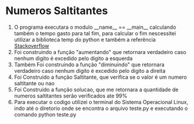 <h1> Numeros Saltitantes</h1>

<ol>
    <li>O programa executara o modulo __name__ == __main__ calculando também o tempo gasto para tal fim, para calcular o fim nescessitei utilizar a biblioteca temp do python e também a referência </li>
    <a href="https://pt.stackoverflow.com/questions/97364/medir-o-tempo-de-execu%C3%A7%C3%A3o-de-uma-fun%C3%A7%C3%A3o">Stackoverflow</a>
    <li>Foi construindo a função "aumentando"
     que retornara verdadeiro caso nenhum digito é excedido pelo digito a esquerda</li>
    <li>Também Foi construindo a função "diminuindo"
     que retornara verdadeiro caso nenhum digito é excedido pelo digito a direita</li>
    <li>Foi Construido a função Saltitante, que verifica se o valor é um numero saltitante ou nao</li>
    <li>Foi Construido a função solucao, que me retornara a quantidade de numeros saltitantes serão verificados ate 99%</li>
    <li>Para executar o codigo utilizei o terminal do Sistema Operacional Linux, indo até o diretorio onde se encontra o arquivo teste.py e executando o comando python teste.py</li>
</ol>
